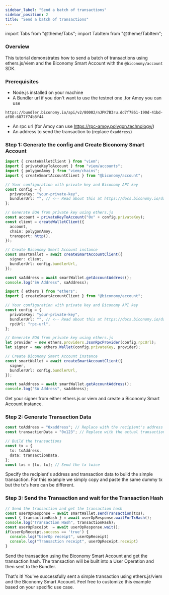 ```yaml
---
sidebar_label: "Send a batch of transactions"
sidebar_position: 2
title: "Send a batch of transactions"
---
```


import Tabs from "@theme/Tabs";
import TabItem from "@theme/TabItem";

### Overview

This tutorial demonstrates how to send a batch of transactions using ethers.js/viem and the Biconomy Smart Account with the `@biconomy/account` SDK.

### Prerequisites

- Node.js installed on your machine
- A Bundler url if you don't want to use the testnet one ,for Amoy you can use
```
https://bundler.biconomy.io/api/v2/80002/nJPK7B3ru.dd7f7861-190d-41bd-af80-6877f74b8f44
```
- An rpc url (for Amoy can use https://rpc-amoy.polygon.technology/)
- An address to send the transaction to (replace `0xaddress`)

### Step 1: Generate the config and Create Biconomy Smart Account

<Tabs>
<TabItem value="viem" label="viem">

```typescript
import { createWalletClient } from "viem";
import { privateKeyToAccount } from "viem/accounts";
import { polygonAmoy } from "viem/chains";
import { createSmartAccountClient } from "@biconomy/account";

// Your configuration with private key and Biconomy API key
const config = {
  privateKey: "your-private-key",
  bundlerUrl: "", // <-- Read about this at https://docs.biconomy.io/dashboard#bundler-url
};

// Generate EOA from private key using ethers.js
const account = privateKeyToAccount("0x" + config.privateKey);
const client = createWalletClient({
  account,
  chain: polygonAmoy,
  transport: http(),
});

// Create Biconomy Smart Account instance
const smartWallet = await createSmartAccountClient({
  signer: client,
  bundlerUrl: config.bundlerUrl,
});

const saAddress = await smartWallet.getAccountAddress();
console.log("SA Address", saAddress);
```

</TabItem>
<TabItem value="ethers" label="ethers">

```typescript
import { ethers } from "ethers";
import { createSmartAccountClient } from "@biconomy/account";

// Your configuration with private key and Biconomy API key
const config = {
  privateKey: "your-private-key",
  bundlerUrl: "", // <-- Read about this at https://docs.biconomy.io/dashboard#bundler-url
  rpcUrl: "rpc-url",
};

// Generate EOA from private key using ethers.js
let provider = new ethers.providers.JsonRpcProvider(config.rpcUrl);
let signer = new ethers.Wallet(config.privateKey, provider);

// Create Biconomy Smart Account instance
const smartWallet = await createSmartAccountClient({
  signer,
  bundlerUrl: config.bundlerUrl,
});

const saAddress = await smartWallet.getAccountAddress();
console.log("SA Address", saAddress);
```

</TabItem>
</Tabs>

Get your signer from either ethers.js or viem and create a Biconomy Smart Account instance.

### Step 2: Generate Transaction Data

```typescript
const toAddress = "0xaddress"; // Replace with the recipient's address
const transactionData = "0x123"; // Replace with the actual transaction data

// Build the transactions
const tx = {
  to: toAddress,
  data: transactionData,
};
const txs = [tx, tx]; // Send the tx twice
```

Specify the recipient's address and transaction data to build the simple transaction. For this example we simply copy and paste the same dummy tx but the tx's here can be different.

### Step 3: Send the Transaction and wait for the Transaction Hash

```typescript
// Send the transaction and get the transaction hash
const userOpResponse = await smartWallet.sendTransaction(txs);
const { transactionHash } = await userOpResponse.waitForTxHash();
console.log("Transaction Hash", transactionHash);
const userOpReceipt  = await userOpResponse.wait();
if(userOpReceipt.success == 'true') { 
  console.log("UserOp receipt", userOpReceipt)
  console.log("Transaction receipt", userOpReceipt.receipt)
}
```

Send the transaction using the Biconomy Smart Account and get the transaction hash. The transaction will be built into a User Operation and then sent to the Bundler.

That's it! You've successfully sent a simple transaction using ethers.js/viem and the Biconomy Smart Account. Feel free to customize this example based on your specific use case.
